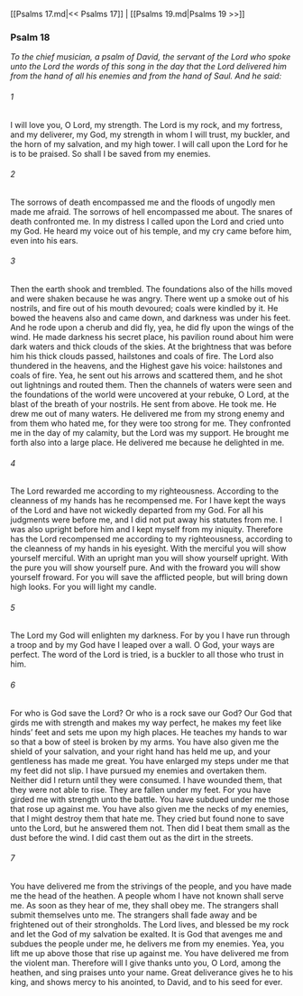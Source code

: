 [[Psalms 17.md|<< Psalms 17]]  |  [[Psalms 19.md|Psalms 19 >>]]

### Psalm 18

*To the chief musician, a psalm of David, the servant of the Lord who spoke unto the Lord the words of this song in the day that the Lord delivered him from the hand of all his enemies and from the hand of Saul. And he said:*

###### 1
I will love you, O Lord, my strength. The Lord is my rock, and my fortress, and my deliverer, my God, my strength in whom I will trust, my buckler, and the horn of my salvation, and my high tower. I will call upon the Lord for he is to be praised. So shall I be saved from my enemies.

###### 2
The sorrows of death encompassed me and the floods of ungodly men made me afraid. The sorrows of hell encompassed me about. The snares of death confronted me. In my distress I called upon the Lord and cried unto my God. He heard my voice out of his temple, and my cry came before him, even into his ears.

###### 3
Then the earth shook and trembled. The foundations also of the hills moved and were shaken because he was angry. There went up a smoke out of his nostrils, and fire out of his mouth devoured; coals were kindled by it. He bowed the heavens also and came down, and darkness was under his feet. And he rode upon a cherub and did fly, yea, he did fly upon the wings of the wind. He made darkness his secret place, his pavilion round about him were dark waters and thick clouds of the skies. At the brightness that was before him his thick clouds passed, hailstones and coals of fire. The Lord also thundered in the heavens, and the Highest gave his voice: hailstones and coals of fire. Yea, he sent out his arrows and scattered them, and he shot out lightnings and routed them. Then the channels of waters were seen and the foundations of the world were uncovered at your rebuke, O Lord, at the blast of the breath of your nostrils. He sent from above. He took me. He drew me out of many waters. He delivered me from my strong enemy and from them who hated me, for they were too strong for me. They confronted me in the day of my calamity, but the Lord was my support. He brought me forth also into a large place. He delivered me because he delighted in me.

###### 4
The Lord rewarded me according to my righteousness. According to the cleanness of my hands has he recompensed me. For I have kept the ways of the Lord and have not wickedly departed from my God. For all his judgments were before me, and I did not put away his statutes from me. I was also upright before him and I kept myself from my iniquity. Therefore has the Lord recompensed me according to my righteousness, according to the cleanness of my hands in his eyesight. With the merciful you will show yourself merciful. With an upright man you will show yourself upright. With the pure you will show yourself pure. And with the froward you will show yourself froward. For you will save the afflicted people, but will bring down high looks. For you will light my candle.

###### 5
The Lord my God will enlighten my darkness. For by you I have run through a troop and by my God have I leaped over a wall. O God, your ways are perfect. The word of the Lord is tried, is a buckler to all those who trust in him.

###### 6
For who is God save the Lord? Or who is a rock save our God? Our God that girds me with strength and makes my way perfect, he makes my feet like hinds’ feet and sets me upon my high places. He teaches my hands to war so that a bow of steel is broken by my arms. You have also given me the shield of your salvation, and your right hand has held me up, and your gentleness has made me great. You have enlarged my steps under me that my feet did not slip. I have pursued my enemies and overtaken them. Neither did I return until they were consumed. I have wounded them, that they were not able to rise. They are fallen under my feet. For you have girded me with strength unto the battle. You have subdued under me those that rose up against me. You have also given me the necks of my enemies, that I might destroy them that hate me. They cried but found none to save unto the Lord, but he answered them not. Then did I beat them small as the dust before the wind. I did cast them out as the dirt in the streets.

###### 7
You have delivered me from the strivings of the people, and you have made me the head of the heathen. A people whom I have not known shall serve me. As soon as they hear of me, they shall obey me. The strangers shall submit themselves unto me. The strangers shall fade away and be frightened out of their strongholds. The Lord lives, and blessed be my rock and let the God of my salvation be exalted. It is God that avenges me and subdues the people under me, he delivers me from my enemies. Yea, you lift me up above those that rise up against me. You have delivered me from the violent man. Therefore will I give thanks unto you, O Lord, among the heathen, and sing praises unto your name. Great deliverance gives he to his king, and shows mercy to his anointed, to David, and to his seed for ever.